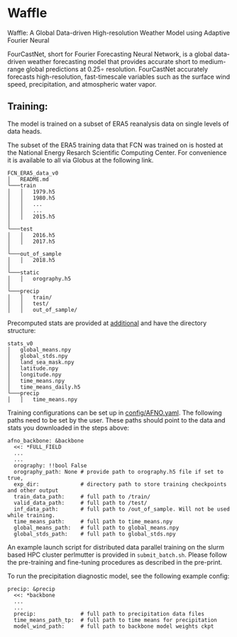 # Waffle
Waffle: A Global Data-driven High-resolution Weather Model using Adaptive Fourier Neural

FourCastNet, short for Fourier Forecasting Neural Network, is a global data-driven weather forecasting model that provides accurate short to medium-range global predictions at 0.25∘ resolution. FourCastNet accurately forecasts high-resolution, fast-timescale variables such as the surface wind speed, precipitation, and atmospheric water vapor. 

## Training:

The model is trained on a subset of ERA5 reanalysis data on single levels of data heads.

The subset of the ERA5 training data that FCN was trained on is hosted at the National Energy Resarch Scientific Computing Center. For convenience it is available to all via Globus at the following link. 

```
FCN_ERA5_data_v0
│   README.md
└───train
│   │   1979.h5
│   │   1980.h5
│   │   ...
│   │   ...
│   │   2015.h5
│   
└───test
│   │   2016.h5
│   │   2017.h5
│
└───out_of_sample
│   │   2018.h5
│
└───static
│   │   orography.h5
│
└───precip
│   │   train/
│   │   test/
│   │   out_of_sample/

```

Precomputed stats are provided at [additional](https://app.globus.org/file-manager?origin_id=945b3c9e-0f8c-11ed-8daf-9f359c660fbd&origin_path=%2F~%2Fadditional%2F) and have the directory structure:
```
stats_v0
│   global_means.npy  
│   global_stds.npy  
│   land_sea_mask.npy  
│   latitude.npy  
│   longitude.npy  
│   time_means.npy
│   time_means_daily.h5
└───precip
│   │   time_means.npy

```

Training configurations can be set up in [config/AFNO.yaml](config/AFNO.yaml). The following paths need to be set by the user. These paths should point to the data and stats you downloaded in the steps above:

```
afno_backbone: &backbone
  <<: *FULL_FIELD
  ...
  ...
  orography: !!bool False 
  orography_path: None # provide path to orography.h5 file if set to true, 
  exp_dir:             # directory path to store training checkpoints and other output
  train_data_path:     # full path to /train/
  valid_data_path:     # full path to /test/
  inf_data_path:       # full path to /out_of_sample. Will not be used while training.
  time_means_path:     # full path to time_means.npy
  global_means_path:   # full path to global_means.npy
  global_stds_path:    # full path to global_stds.npy

```

An example launch script for distributed data parallel training on the slurm based HPC cluster perlmutter is provided in ```submit_batch.sh```. Please follow the pre-training and fine-tuning procedures as described in the pre-print.

To run the precipitation diagnostic model, see the following example config:

```
precip: &precip
  <<: *backbone
  ...
  ...
  precip:              # full path to precipitation data files 
  time_means_path_tp:  # full path to time means for precipitation
  model_wind_path:     # full path to backbone model weights ckpt

```
